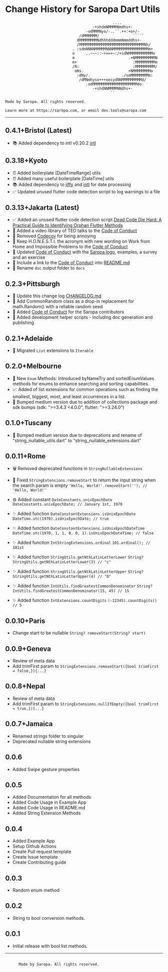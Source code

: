 # Change History for Saropa Dart Utils

``` text
                                                ....
                                       -+shdmNMMMMNmdhs+-
                                    -odMMMNyo/-..``.++:+o+/-
                                 /dMMMMMM/               `````
                                dMMMMMMMMNdhhhdddmmmNmmddhs+-
                                /MMMMMMMMMMMMMMMMMMMMMMMMMMMMMNh/
                              . :sdmNNNNMMMMMNNNMMMMMMMMMMMMMMMMm+
                              o     ..~~~::~+==+~:/+sdNMMMMMMMMMMMo
                              m                        .+NMMMMMMMMMN
                              m+                         :MMMMMMMMMm
                              /N:                        :MMMMMMMMM/
                               oNs.                    +NMMMMMMMMo
                                :dNy/.              ./smMMMMMMMMm:
                                 /dMNmhyso+++oosydNNMMMMMMMMMd/
                                    .odMMMMMMMMMMMMMMMMMMMMdo-
                                       -+shdNNMMMMNNdhs+-
                                               ``

Made by Saropa. All rights reserved.

Learn more at https://saropa.com, or email dev.tools@saropa.com
```

****

## 0.4.1+Bristol (Latest)

* 📚 Added dependency to intl v0.20.2 [intl](https://pub.dev/packages/intl/changelog)

## 0.3.18+Kyoto

* ⏰ Added boilerplate [DateTimeRange] utils
* ⏰ Added many useful boilerplate [DateTime] utils
* 📚 Added dependency to [jiffy](https://pub.dev/packages/jiffy/changelog) and [intl](https://pub.dev/packages/intl/changelog) for date processing
* ✅ Updated unused flutter code detection script to log warnings to a file

## 0.3.13+Jakarta (Latest)

* ✅ Added an unused flutter code detection script [Dead Code Die Hard: A Practical Guide to Identifying Orphan Flutter Methods](https://saropa-contacts.medium.com/dead-code-die-hard-a-practical-guide-to-identifying-orphan-flutter-methods-b112a1a07320)
* 🤝 Added a video library of TED talks to the [Code of Conduct](https://github.com/saropa/saropa_dart_utils/blob/main/code.of.conduct.md)
* 🚀 Removed [Codecov](https://community.codecov.com/) for being annoying
* 🤝 Keep H.O.N.E.S.T.I. the acronym with new wording on Work from Home and Impossible Problems to the [Code of Conduct](https://github.com/saropa/saropa_dart_utils/blob/main/code.of.conduct.md)
* 🤝 Updated [Code of Conduct](https://github.com/saropa/saropa_dart_utils/blob/main/code.of.conduct.md) with the [Saropa logo](https://raw.githubusercontent.com/saropa/saropa_dart_utils/main/SaropaLogo2019_contrast-1200.png), examples, a survey and an exercise
* 🤝 Include a link to the [Code of Conduct](https://github.com/saropa/saropa_dart_utils/blob/main/code.of.conduct.md) into [README.md](https://github.com/saropa/saropa_dart_utils/blob/main/README.md)
* 🧹 Rename `doc` output folder to `docs`

## 0.2.3+Pittsburgh

* 🧹 Update this change log [CHANGELOG.md](https://github.com/saropa/saropa_dart_utils/blob/main/CHANGELOG.md)
* 🔢 Add CommonRandom class as a drop-in replacement for math.Random() with a reliable random seed
* 🤝 Added [Code of Conduct](https://github.com/saropa/saropa_dart_utils/blob/main/code.of.conduct.md) for the Saropa contributors
* 📜 Added development helper scripts - including doc generation and publishing

## 0.2.1+Adelaide

* 🧹 Migrated `List` extensions to `Iterable`

## 0.2.0+Melbourne

* 🚀 New `Enum` Methods: Introduced byNameTry and sortedEnumValues methods for enums to enhance searching and sorting capabilities.
* 📈 Added of list extensions for common operations such as finding the smallest, biggest, most, and least occurrences in a list.
* 🧹 Bumped medium version due to addition of collections package and sdk bumps (sdk: ">=3.4.3 <4.0.0", flutter: ">=3.24.0")

## 0.1.0+Tuscany

* 🧹 Bumped medium version due to deprecations and rename of "string_nullable_utils.dart" to "string_nullable_extensions.dart"

## 0.0.11+Rome

* 🗑️ Removed deprecated functions in ```StringNullableExtensions```

* 🐛 Fixed ```StringExtensions.removeStart``` to return the input string when the search param is empty
 ```'Hello, World!'.removeStart(''); // 'Hello, World!'```

* ⚙️ Added constant ```DateConstants.unixEpochDate```
 ```DateConstants.unixEpochDate; // January 1st, 1970```

* ✨ Added function ```DateConstantExtensions.isUnixEpochDate```
 ```DateTime.utc(1970).isUnixEpochDate; // true```

* ✨ Added function ```DateConstantExtensions.isUnixEpochDateTime```
 ```DateTime.utc(1970, 1, 1, 0, 0, 1).isUnixEpochDateTime; // false```

* ✨ Added function ```IntStringExtensions.ordinal```
 ```101.ordinal(); // 101st```

* ✨ Added function ```StringUtils.getNthLatinLetterLower```
 ```String? StringUtils.getNthLatinLetterLower(3) // "c"```

* ✨ Added function ```StringUtils.getNthLatinLetterUpper```
 ```String? StringUtils.getNthLatinLetterUpper(4) // "D"```

* ✨ Added function ```IntUtils.findGreatestCommonDenominator```
 ```String? IntUtils.findGreatestCommonDenominator(15, 45) // 15```

* ✨ Added function ```IntExtensions.countDigits```
 ```(-12345).countDigits() // 5```

## 0.0.10+Paris

* Change start to be nullable
```String? removeStart(String? start)```

## 0.0.9+Geneva

* Review of meta data
* Add trimFirst param to
```StringExtensions.removeStart({bool trimFirst = false,}){...}```

## 0.0.8+Nepal

* Review of meta data
* Add trimFirst param to
```StringExtensions.nullIfEmpty({bool trimFirst = true,}){...}```

## 0.0.7+Jamaica

* Renamed strings folder to singular
* Deprecated nullable string extensions

## 0.0.6

* Added Swipe gesture properties

## 0.0.5

* Added Documentation for all methods
* Added Code Usage in Example App
* Added Code Usage in README.md
* Added String Extension Methods

## 0.0.4

* Added Example App
* Setup Github Actions
* Create Pull request template
* Create Issue template
* Create Contributing guide

## 0.0.3

* Random enum method

## 0.0.2

* String to bool conversion methods.

## 0.0.1

* Initial release with bool list methods.

****

``` plain

      Made by Saropa. All rights reserved.
```
